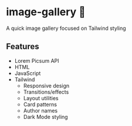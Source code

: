 # image-gallery 📸

A quick image gallery focused on Tailwind styling

## Features
- Lorem Picsum API
- HTML
- JavaScript
- Tailwind
  - Responsive design
  - Transitions/effects
  - Layout utilities
  - Card patterns
  - Author names
  - Dark Mode styling
